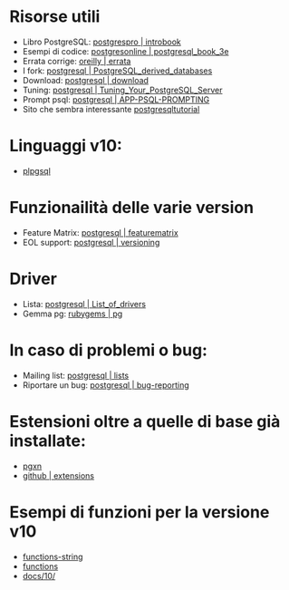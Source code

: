 # Risorse utili
* Libro PostgreSQL: [postgrespro | introbook](https://postgrespro.com/community/books/introbook)
* Esempi di codice: [postgresonline | postgresql_book_3e](https://www.postgresonline.com/downloads/postgresql_book_3e.zip)
* Errata corrige: [oreilly | errata](https://www.oreilly.com/catalog/errata.csp?isbn=0636920052715)
* I fork: [postgresql | PostgreSQL_derived_databases](https://wiki.postgresql.org/wiki/PostgreSQL_derived_databases)
* Download: [postgresql | download](https://www.postgresql.org/download/)
* Tuning: [postgresql | Tuning_Your_PostgreSQL_Server](https://wiki.postgresql.org/wiki/Tuning_Your_PostgreSQL_Server)
* Prompt psql: [postgresql | APP-PSQL-PROMPTING](https://www.postgresql.org/docs/current/app-psql.html#APP-PSQL-PROMPTING)
* Sito che sembra interessante [postgresqltutorial](https://www.postgresqltutorial.com/)

# Linguaggi v10:
* [plpgsql](https://www.postgresql.org/docs/10/plpgsql.html)

# Funzionailità delle varie version
* Feature Matrix: [postgresql | featurematrix](https://www.postgresql.org/about/featurematrix/)
* EOL support: [postgresql | versioning](https://www.postgresql.org/support/versioning/)

# Driver
* Lista: [postgresql | List_of_drivers](https://wiki.postgresql.org/wiki/List_of_drivers)
* Gemma pg: [rubygems | pg](https://rubygems.org/gems/pg/)

# In caso di problemi o bug:
* Mailing list: [postgresql | lists](https://www.postgresql.org/list/)
* Riportare un bug: [postgresql | bug-reporting](https://www.postgresql.org/docs/current/bug-reporting.html)

# Estensioni oltre a quelle di base già installate:
* [pgxn](https://pgxn.org/)
* [github | extensions](https://github.com/search?q=postgresql+extensions&type=repositories)

# Esempi di funzioni per la versione v10
* [functions-string](https://www.postgresql.org/docs/10/functions-string.html)
* [functions](https://www.postgresql.org/docs/10/functions.html)
* [docs/10/](https://www.postgresql.org/docs/10/)